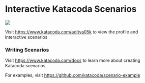 # Interactive Katacoda Scenarios

[![](http://shields.katacoda.com/katacoda/aditya05k/count.svg)](https://www.katacoda.com/aditya05k "Get your profile on Katacoda.com")

Visit https://www.katacoda.com/aditya05k to view the profile and interactive scenarios

### Writing Scenarios
Visit https://www.katacoda.com/docs to learn more about creating Katacoda scenarios

For examples, visit https://github.com/katacoda/scenario-example
